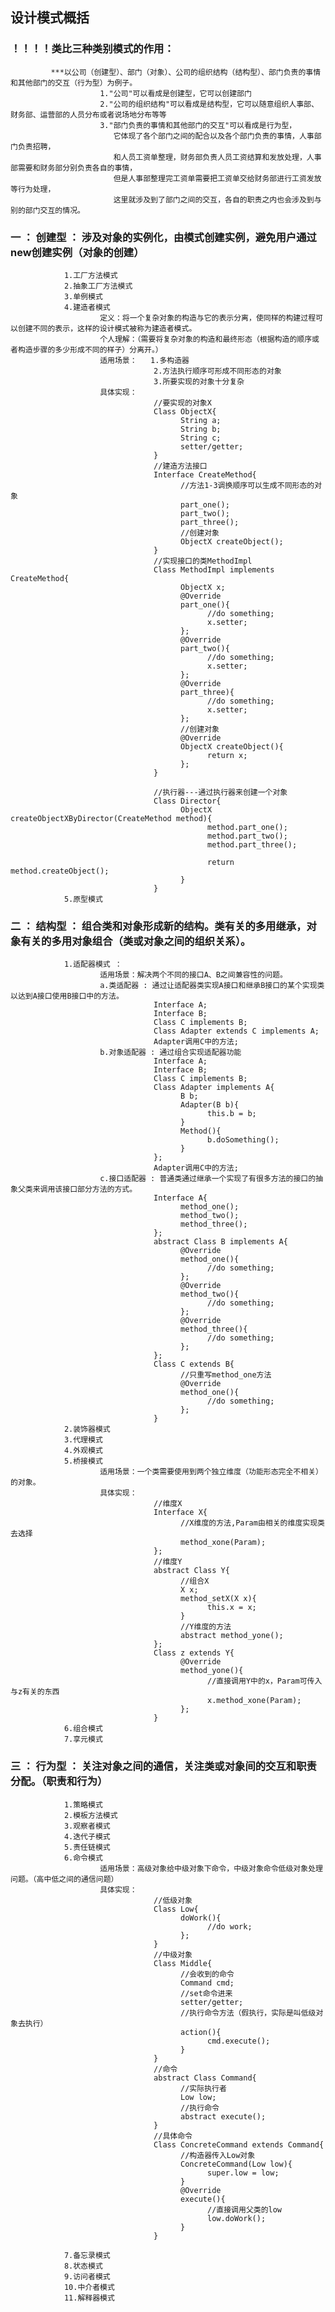 

## 设计模式概括

###  ！！！！类比三种类别模式的作用：
             ***以公司（创建型）、部门（对象）、公司的组织结构（结构型）、部门负责的事情和其他部门的交互（行为型）为例子。
                        1."公司"可以看成是创建型，它可以创建部门
                        2."公司的组织结构"可以看成是结构型，它可以随意组织人事部、财务部、运营部的人员分布或者说场地分布等等
                        3."部门负责的事情和其他部门的交互"可以看成是行为型，
                           它体现了各个部门之间的配合以及各个部门负责的事情，人事部门负责招聘，
                           和人员工资单整理，财务部负责人员工资结算和发放处理，人事部需要和财务部分别负责各自的事情，
                           但是人事部整理完工资单需要把工资单交给财务部进行工资发放等行为处理，
                           这里就涉及到了部门之间的交互，各自的职责之内也会涉及到与别的部门交互的情况。

### 一 ： 创建型 ： 涉及对象的实例化，由模式创建实例，避免用户通过new创建实例（对象的创建）
                1.工厂方法模式
                2.抽象工厂方法模式
                3.单例模式
                4.建造者模式
                        定义：将一个复杂对象的构造与它的表示分离，使同样的构建过程可以创建不同的表示，这样的设计模式被称为建造者模式。
                        个人理解：（需要将复杂对象的构造和最终形态（根据构造的顺序或者构造步骤的多少形成不同的样子）分离开。）
                        适用场景：   1.多构造器
                                    2.方法执行顺序可形成不同形态的对象
                                    3.所要实现的对象十分复杂
                        具体实现： 
                                    //要实现的对象X
                                    Class ObjectX{
                                          String a;
                                          String b;
                                          String c;
                                          setter/getter;
                                    }
                                    //建造方法接口
                                    Interface CreateMethod{
                                          //方法1-3调换顺序可以生成不同形态的对象
                                          part_one();
                                          part_two();
                                          part_three();
                                          //创建对象
                                          ObjectX createObject();
                                    }
                                    //实现接口的类MethodImpl
                                    Class MethodImpl implements CreateMethod{
                                          ObjectX x;
                                          @Override
                                          part_one(){
                                                //do something;
                                                x.setter;
                                          };
                                          @Override
                                          part_two(){
                                                //do something;
                                                x.setter;
                                          };
                                          @Override
                                          part_three){
                                                //do something;
                                                x.setter;
                                          };
                                          //创建对象
                                          @Override
                                          ObjectX createObject(){
                                                return x;
                                          };
                                    }
                                    
                                    //执行器---通过执行器来创建一个对象
                                    Class Director{
                                          ObjectX createObjectXByDirector(CreateMethod method){
                                                method.part_one();
                                                method.part_two();
                                                method.part_three();
                                                
                                                return method.createObject();
                                          }
                                    }
                5.原型模式

### 二 ： 结构型 ： 组合类和对象形成新的结构。类有关的多用继承，对象有关的多用对象组合（类或对象之间的组织关系）。
                1.适配器模式 ： 
                        适用场景：解决两个不同的接口A、B之间兼容性的问题。
                        a.类适配器 : 通过让适配器类实现A接口和继承B接口的某个实现类以达到A接口使用B接口中的方法。
                                    Interface A;
                                    Interface B;
                                    Class C implements B;
                                    Class Adapter extends C implements A;
                                    Adapter调用C中的方法;
                        b.对象适配器 : 通过组合实现适配器功能
                                    Interface A;
                                    Interface B;
                                    Class C implements B;
                                    Class Adapter implements A{
                                          B b;
                                          Adapter(B b){
                                                this.b = b;
                                          }
                                          Method(){
                                                b.doSomething();
                                          }
                                    };
                                    Adapter调用C中的方法;
                        c.接口适配器 : 普通类通过继承一个实现了有很多方法的接口的抽象父类来调用该接口部分方法的方式。
                                    Interface A{
                                          method_one();
                                          method_two();
                                          method_three();
                                    };
                                    abstract Class B implements A{
                                          @Override
                                          method_one(){
                                                //do something;
                                          };
                                          @Override
                                          method_two(){
                                                //do something;
                                          };
                                          @Override
                                          method_three(){
                                                //do something;
                                          };
                                    };
                                    Class C extends B{
                                          //只重写method_one方法
                                          @Override
                                          method_one(){
                                                //do something;
                                          };
                                    }
                2.装饰器模式
                3.代理模式
                4.外观模式
                5.桥接模式
                        适用场景：一个类需要使用到两个独立维度（功能形态完全不相关）的对象。
                        具体实现：
                                    //维度X
                                    Interface X{
                                          //X维度的方法,Param由相关的维度实现类去选择
                                          method_xone(Param);
                                    };
                                    //维度Y
                                    abstract Class Y{
                                          //组合X
                                          X x;
                                          method_setX(X x){
                                                this.x = x;
                                          }
                                          //Y维度的方法
                                          abstract method_yone();
                                    };
                                    Class z extends Y{
                                          @Override
                                          method_yone(){
                                                //直接调用Y中的x，Param可传入与z有关的东西
                                                x.method_xone(Param);
                                          };
                                    }
                6.组合模式
                7.享元模式

### 三 ： 行为型 ： 关注对象之间的通信，关注类或对象间的交互和职责分配。（职责和行为）
                1.策略模式
                2.模板方法模式
                3.观察者模式
                4.迭代子模式
                5.责任链模式
                6.命令模式
                        适用场景：高级对象给中级对象下命令，中级对象命令低级对象处理问题。（高中低之间的通信问题）
                        具体实现：
                                    //低级对象
                                    Class Low{
                                          doWork(){
                                                //do work;
                                          };
                                    }
                                    //中级对象
                                    Class Middle{
                                          //会收到的命令
                                          Command cmd;
                                          //set命令进来
                                          setter/getter;
                                          //执行命令方法（假执行，实际是叫低级对象去执行）
                                          action(){
                                                cmd.execute();
                                          }
                                    }
                                    //命令
                                    abstract Class Command{
                                          //实际执行者
                                          Low low;
                                          //执行命令
                                          abstract execute();
                                    }
                                    //具体命令
                                    Class ConcreteCommand extends Command{
                                          //构造器传入Low对象
                                          ConcreteCommand(Low low){
                                                super.low = low;
                                          }
                                          @Override
                                          execute(){
                                                //直接调用父类的low
                                                low.doWork();
                                          }
                                    }
                                    
                7.备忘录模式
                8.状态模式
                9.访问者模式
                10.中介者模式
                11.解释器模式
